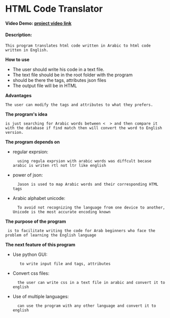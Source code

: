# HTML Code Translator
#### Video Demo: [project video link](https://youtu.be/gI16X7aFnrw)
#### Description:

    This program translates html code written in Arabic to html code written in English.

**How to use**

- The user should write his code in a text file.
- The text file should be in the root folder with the program
- should be there the tags, attributes json files
- The output file will be in HTML
    

**Advantages**

    The user can modify the tags and attributes to what they prefers.

**The program's idea**

    is just searching for Arabic words between <  > and then compare it with the database if find match then will convert the word to English version.

**The program depends on**
- regular exprsion:

        using regula exprsion with arabic words was diffcult becase arabic is writen rtl not ltr like english

- power of json:

        Jason is used to map Arabic words and their corresponding HTML tags

- Arabic alphabet unicode:

        To avoid not recognizing the language from one device to another, Unicode is the most accurate encoding known

**The purpose of the program**

     is to facilitate writing the code for Arab beginners who face the problem of learning the English language

**The next feature of this program**

- Use python GUI:
    
         to write input file and tags, attributes

- Convert css files:

        the user can write css in a text file in arabic and convert it to english

- Use of multiple languages:

        can use the program with any other language and convert it to english
